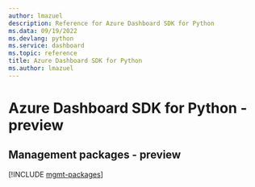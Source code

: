 ```yaml
---
author: lmazuel
description: Reference for Azure Dashboard SDK for Python
ms.data: 09/19/2022
ms.devlang: python
ms.service: dashboard
ms.topic: reference
title: Azure Dashboard SDK for Python
ms.author: lmazuel
---
```

# Azure Dashboard SDK for Python - preview

## Management packages - preview
[!INCLUDE [mgmt-packages](dashboard-mgmt-index.md)]